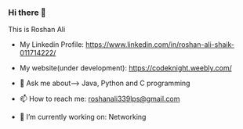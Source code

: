 ### Hi there 👋

This is Roshan Ali

- My Linkedin Profile: https://www.linkedin.com/in/roshan-ali-shaik-011714222/

- My website(under development): https://codeknight.weebly.com/


- 💬 Ask me about--> Java, Python and C programming
- 📫 How to reach me: roshanali339lps@gmail.com
- 🔭 I’m currently working on: Networking


<!--
**RoshanAli339/RoshanAli339** is a ✨ _special_ ✨ repository because its `README.md` (this file) appears on your GitHub profile.

Here are some ideas to get you started:

- 🔭 I’m currently working on ...
- 🌱 I’m currently learning ...
- 👯 I’m looking to collaborate on ...
- 🤔 I’m looking for help with ...
- 💬 Ask me about ...
- 📫 How to reach me: ...
- 😄 Pronouns: ...
- ⚡ Fun fact: ...
-->
